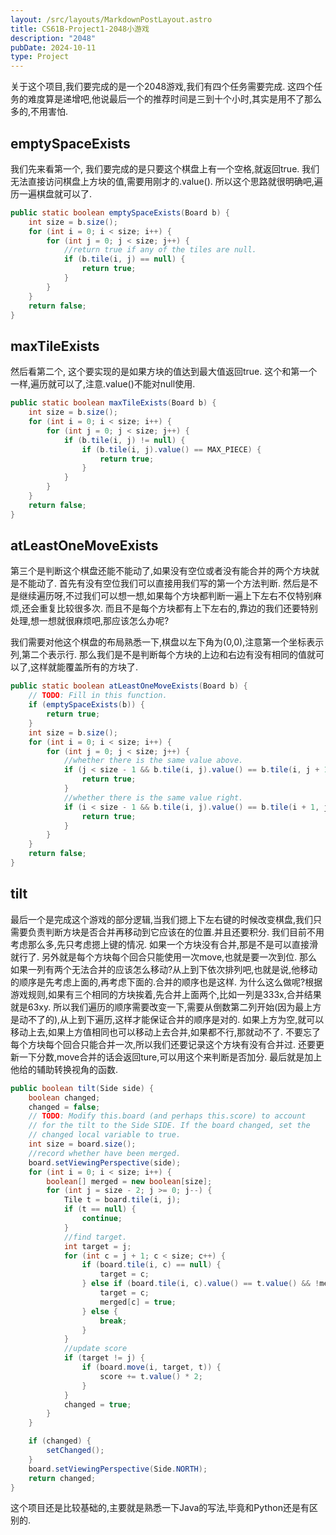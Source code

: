 ```yaml
---
layout: /src/layouts/MarkdownPostLayout.astro
title: CS61B-Project1-2048小游戏
description: "2048"
pubDate: 2024-10-11
type: Project
---
```


关于这个项目,我们要完成的是一个2048游戏,我们有四个任务需要完成.
这四个任务的难度算是递增吧,他说最后一个的推荐时间是三到十个小时,其实是用不了那么多的,不用害怕.

## emptySpaceExists

我们先来看第一个, 我们要完成的是只要这个棋盘上有一个空格,就返回true.
我们无法直接访问棋盘上方块的值,需要用刚才的.value().
所以这个思路就很明确吧,遍历一遍棋盘就可以了.

```Java
public static boolean emptySpaceExists(Board b) {
    int size = b.size();
    for (int i = 0; i < size; i++) {
        for (int j = 0; j < size; j++) {
            //return true if any of the tiles are null.
            if (b.tile(i, j) == null) {
                return true;
            }
        }
    }
    return false;
}
```

## maxTileExists

然后看第二个, 这个要实现的是如果方块的值达到最大值返回true.
这个和第一个一样,遍历就可以了,注意.value()不能对null使用.

```Java
public static boolean maxTileExists(Board b) {
    int size = b.size();
    for (int i = 0; i < size; i++) {
        for (int j = 0; j < size; j++) {
            if (b.tile(i, j) != null) {
                if (b.tile(i, j).value() == MAX_PIECE) {
                    return true;
                }
            }
        }
    }
    return false;
}
```

## atLeastOneMoveExists

第三个是判断这个棋盘还能不能动了,如果没有空位或者没有能合并的两个方块就是不能动了.
首先有没有空位我们可以直接用我们写的第一个方法判断.
然后是不是继续遍历呀,不过我们可以想一想,如果每个方块都判断一遍上下左右不仅特别麻烦,还会重复比较很多次.
而且不是每个方块都有上下左右的,靠边的我们还要特别处理,想一想就很麻烦吧,那应该怎么办呢?

我们需要对他这个棋盘的布局熟悉一下,棋盘以左下角为(0,0),注意第一个坐标表示列,第二个表示行.
那么我们是不是判断每个方块的上边和右边有没有相同的值就可以了,这样就能覆盖所有的方块了.

```Java
public static boolean atLeastOneMoveExists(Board b) {
    // TODO: Fill in this function.
    if (emptySpaceExists(b)) {
        return true;
    }
    int size = b.size();
    for (int i = 0; i < size; i++) {
        for (int j = 0; j < size; j++) {
            //whether there is the same value above.
            if (j < size - 1 && b.tile(i, j).value() == b.tile(i, j + 1).value()) {
                return true;
            }
            //whether there is the same value right.
            if (i < size - 1 && b.tile(i, j).value() == b.tile(i + 1, j).value()) {
                return true;
            }
        }
    }
    return false;
}
```

## tilt

最后一个是完成这个游戏的部分逻辑,当我们摁上下左右键的时候改变棋盘,我们只需要负责判断方块是否合并再移动到它应该在的位置.并且还要积分.
我们目前不用考虑那么多,先只考虑摁上键的情况.
如果一个方块没有合并,那是不是可以直接滑就行了. 另外就是每个方块每个回合只能使用一次move,也就是要一次到位. 那么如果一列有两个无法合并的应该怎么移动?从上到下依次排列吧,也就是说,他移动的顺序是先考虑上面的,再考虑下面的.合并的顺序也是这样.
为什么这么做呢?根据游戏规则,如果有三个相同的方块挨着,先合并上面两个,比如一列是333x,合并结果就是63xy.
所以我们遍历的顺序需要改变一下,需要从倒数第二列开始(因为最上方是动不了的),从上到下遍历,这样才能保证合并的顺序是对的.
如果上方为空,就可以移动上去,如果上方值相同也可以移动上去合并,如果都不行,那就动不了. 不要忘了每个方块每个回合只能合并一次,所以我们还要记录这个方块有没有合并过.
还要更新一下分数,move合并的话会返回ture,可以用这个来判断是否加分.
最后就是加上他给的辅助转换视角的函数.

```java
public boolean tilt(Side side) {
    boolean changed;
    changed = false;
    // TODO: Modify this.board (and perhaps this.score) to account
    // for the tilt to the Side SIDE. If the board changed, set the
    // changed local variable to true.
    int size = board.size();
    //record whether have been merged.
    board.setViewingPerspective(side);
    for (int i = 0; i < size; i++) {
        boolean[] merged = new boolean[size];
        for (int j = size - 2; j >= 0; j--) {
            Tile t = board.tile(i, j);
            if (t == null) {
                continue;
            }
            //find target.
            int target = j;
            for (int c = j + 1; c < size; c++) {
                if (board.tile(i, c) == null) {
                    target = c;
                } else if (board.tile(i, c).value() == t.value() && !merged[c]) {
                    target = c;
                    merged[c] = true;
                } else {
                    break;
                }
            }
            //update score
            if (target != j) {
                if (board.move(i, target, t)) {
                    score += t.value() * 2;
                }
            }
            changed = true;
        }
    }

    if (changed) {
        setChanged();
    }
    board.setViewingPerspective(Side.NORTH);
    return changed;
}
```

这个项目还是比较基础的,主要就是熟悉一下Java的写法,毕竟和Python还是有区别的.